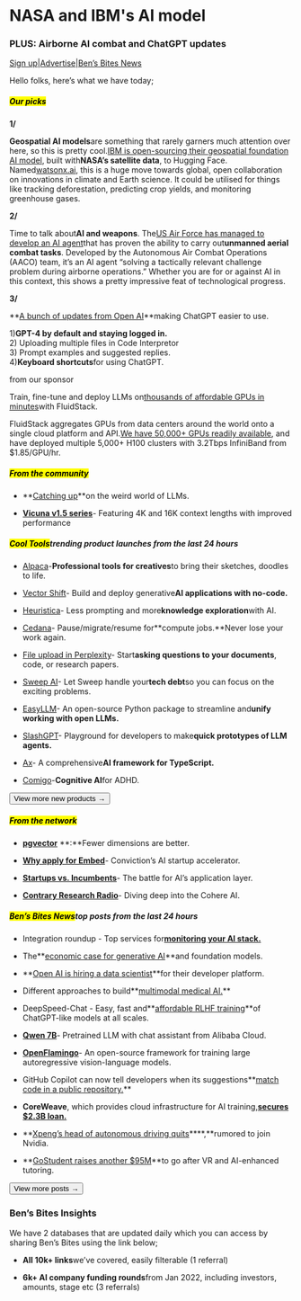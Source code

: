 # NASA and IBM's AI model

### PLUS: Airborne AI combat and ChatGPT updates

[Sign up](https://www.bensbites.co/?utm_source=bensbites\&utm_medium=referral\&utm_campaign=nasa-and-ibm-s-ai-model)|[Advertise](https://sponsor.bensbites.co/?utm_source=bensbites\&utm_medium=referral\&utm_campaign=nasa-and-ibm-s-ai-model)|[Ben’s Bites News](https://news.bensbites.co/?utm_source=bensbites\&utm_medium=referral\&utm_campaign=nasa-and-ibm-s-ai-model)

Hello folks, here’s what we have today;

##### <mark>**Our picks**</mark>

**1/**

**Geospatial AI models**are something that rarely garners much attention over here, so this is pretty cool.[IBM is open-sourcing their geospatial foundation AI model](https://newsroom.ibm.com/2023-08-03-IBM-and-NASA-Open-Source-Largest-Geospatial-AI-Foundation-Model-on-Hugging-Face?utm_source=bensbites\&utm_medium=referral\&utm_campaign=nasa-and-ibm-s-ai-model), built with**NASA’s satellite data**, to Hugging Face. Named[watsonx.ai](http://watsonx.ai/?utm_source=bensbites\&utm_medium=referral\&utm_campaign=nasa-and-ibm-s-ai-model), this is a huge move towards global, open collaboration on innovations in climate and Earth science. It could be utilised for things like tracking deforestation, predicting crop yields, and monitoring greenhouse gases.

**2/**

Time to talk about**AI and weapons**. The[US Air Force has managed to develop an AI agent](https://www.thedrive.com/the-war-zone/xq-58-valkyrie-solves-air-combat-challenge-problem-while-under-ai-control?utm_source=bensbites\&utm_medium=referral\&utm_campaign=nasa-and-ibm-s-ai-model)that has proven the ability to carry out**unmanned aerial combat tasks**. Developed by the Autonomous Air Combat Operations (AACO) team, it’s an AI agent “solving a tactically relevant challenge problem during airborne operations.” Whether you are for or against AI in this context, this shows a pretty impressive feat of technological progress.

**3/**

\*\*[A bunch of updates from Open AI](https://twitter.com/openai/status/1687148203836411904?utm_source=bensbites\&utm_medium=referral\&utm_campaign=nasa-and-ibm-s-ai-model)\*\*making ChatGPT easier to use.

1\)**GPT-4 by default and staying logged in.**\
2\) Uploading multiple files in Code Interpretor\
3\) Prompt examples and suggested replies.\
4\)**Keyboard shortcuts**for using ChatGPT.

from our sponsor

Train, fine-tune and deploy LLMs on[thousands of affordable GPUs in minutes](https://www.fluidstack.io/new-landing-page?utm_source=bensbites\&utm_medium=referral\&utm_campaign=bensbites-july-23)with FluidStack.

FluidStack aggregates GPUs from data centers around the world onto a single cloud platform and API.[We have 50,000+ GPUs readily available](https://fluidstack.webflow.io/ai-landing-page?utm_source=newsletter\&utm_campaign=Ben-bites-August-23), and have deployed multiple 5,000+ H100 clusters with 3.2Tbps InfiniBand from $1.85/GPU/hr.

##### <mark>**From the community**</mark>

- \*\*[Catching up](https://simonwillison.net/2023/Aug/3/weird-world-of-llms/?utm_source=bensbites\&utm_medium=referral\&utm_campaign=nasa-and-ibm-s-ai-model)\*\*on the weird world of LLMs.

- **[Vicuna v1.5 series](https://twitter.com/lmsysorg/status/1686794639469371393?utm_source=bensbites\&utm_medium=referral\&utm_campaign=nasa-and-ibm-s-ai-model)**- Featuring 4K and 16K context lengths with improved performance

##### <mark>**Cool Tools**</mark>trending product launches from the last 24 hours

- [Alpaca](https://www.alpacaml.com/?utm_source=bensbites\&utm_medium=referral\&utm_campaign=nasa-and-ibm-s-ai-model)-**Professional tools for creatives**to bring their sketches, doodles to life.

- [Vector Shift](https://www.vectorshift.ai/?utm_source=bensbites\&utm_medium=referral\&utm_campaign=nasa-and-ibm-s-ai-model)- Build and deploy generative**AI applications with no-code.**

- [Heuristica](https://www.heuristi.ca/?utm_source=bensbites\&utm_medium=referral\&utm_campaign=nasa-and-ibm-s-ai-model)- Less prompting and more**knowledge exploration**with AI.

- [Cedana](https://www.cedana.ai/?utm_source=bensbites\&utm_medium=referral\&utm_campaign=nasa-and-ibm-s-ai-model)- Pause/migrate/resume for\*\*compute jobs.\*\*Never lose your work again.

- [File upload in Perplexity](https://twitter.com/perplexity_ai/status/1687207262106836992?utm_source=bensbites\&utm_medium=referral\&utm_campaign=nasa-and-ibm-s-ai-model)- Start**asking questions to your documents**, code, or research papers.

- [Sweep AI](https://sweep.dev/?utm_source=bensbites\&utm_medium=referral\&utm_campaign=nasa-and-ibm-s-ai-model)- Let Sweep handle your**tech debt**so you can focus on the exciting problems.

- [EasyLLM](https://www.philschmid.de/introducing-easyllm?utm_source=bensbites\&utm_medium=referral\&utm_campaign=nasa-and-ibm-s-ai-model)- An open-source Python package to streamline and**unify working with open LLMs.**

- [SlashGPT](https://github.com/snakajima/SlashGPT?utm_source=bensbites\&utm_medium=referral\&utm_campaign=nasa-and-ibm-s-ai-model)- Playground for developers to make**quick prototypes of LLM agents.**

- [Ax](https://github.com/axilla-io/ax?utm_source=bensbites\&utm_medium=referral\&utm_campaign=nasa-and-ibm-s-ai-model)- A comprehensive**AI framework for TypeScript.**

- [Comigo](https://www.comigo.ai/?utm_source=bensbites\&utm_medium=referral\&utm_campaign=nasa-and-ibm-s-ai-model)-**Cognitive AI**for ADHD.

[<button>View more new products →</button>](https://news.bensbites.co/tags/show?utm_source=bensbites\&utm_medium=referral\&utm_campaign=nasa-and-ibm-s-ai-model)

##### <mark>**From the network**</mark>

- **[pgvector](https://supabase.com/blog/fewer-dimensions-are-better-pgvector?utm_source=bensbites\&utm_medium=referral\&utm_campaign=nasa-and-ibm-s-ai-model)** \*\*:\*\*Fewer dimensions are better.

- **[Why apply for Embed](https://www.conviction.com/why-embed?utm_source=bensbites\&utm_medium=referral\&utm_campaign=nasa-and-ibm-s-ai-model)**- Conviction’s AI startup accelerator.

- **[Startups vs. Incumbents](https://mignano.substack.com/p/startups-vs-incumbents-the-battle?utm_source=bensbites\&utm_medium=referral\&utm_campaign=nasa-and-ibm-s-ai-model)**- The battle for AI’s application layer.

- **[Contrary Research Radio](https://podcasts.apple.com/au/podcast/contrary-research-radio/id1700574886?utm_source=bensbites\&utm_medium=referral\&utm_campaign=nasa-and-ibm-s-ai-model)**- Diving deep into the Cohere AI.

##### <mark>**Ben’s Bites News**</mark>top posts from the last 24 hours

- Integration roundup - Top services for[**monitoring your AI stack.**](https://www.datadoghq.com/blog/ai-integrations/?utm_source=bensbites\&utm_medium=referral\&utm_campaign=nasa-and-ibm-s-ai-model)

- The\*\*[economic case for generative AI](https://a16z.com/2023/08/03/the-economic-case-for-generative-ai-and-foundation-models/?utm_source=bensbites\&utm_medium=referral\&utm_campaign=nasa-and-ibm-s-ai-model)\*\*and foundation models.

- \*\*[Open AI is hiring a data scientist](https://openai.com/careers/data-scientist-developer-platform?utm_source=bensbites\&utm_medium=referral\&utm_campaign=nasa-and-ibm-s-ai-model)\*\*for their developer platform.

- Different approaches to build\*\*[multimodal medical AI.](https://ai.googleblog.com/2023/08/multimodal-medical-ai.html?m=1\&utm_source=bensbites\&utm_medium=referral\&utm_campaign=nasa-and-ibm-s-ai-model)\*\*

- DeepSpeed-Chat - Easy, fast and\*\*[affordable RLHF training](https://huggingface.co/papers/2308.01320?utm_source=bensbites\&utm_medium=referral\&utm_campaign=nasa-and-ibm-s-ai-model)\*\*of ChatGPT-like models at all scales.

- **[Qwen 7B](https://github.com/QwenLM/Qwen-7B/?utm_source=bensbites\&utm_medium=referral\&utm_campaign=nasa-and-ibm-s-ai-model)**- Pretrained LLM with chat assistant from Alibaba Cloud.

- **[OpenFlamingo](https://huggingface.co/papers/2308.01390?utm_source=bensbites\&utm_medium=referral\&utm_campaign=nasa-and-ibm-s-ai-model)**- An open-source framework for training large autoregressive vision-language models.

- GitHub Copilot can now tell developers when its suggestions\*\*[match code in a public repository.](https://techcrunch.com/2023/08/03/github-copilot-now-shows-developers-when-its-code-suggestions-match-code-in-a-public-repository/?utm_source=bensbites\&utm_medium=referral\&utm_campaign=nasa-and-ibm-s-ai-model)\*\*

- **CoreWeave**, which provides cloud infrastructure for AI training,**[secures $2.3B loan.](https://techcrunch.com/2023/08/03/coreweave-which-provides-cloud-infrastructure-for-ai-training-secures-2-3b-loan/?utm_source=bensbites\&utm_medium=referral\&utm_campaign=nasa-and-ibm-s-ai-model)**

- \*\*[Xpeng’s head of autonomous driving quits](https://techcrunch.com/2023/08/02/tesla-rival-xpengs-head-of-autonomous-driving-quits-rumored-to-join-nvidia/?utm_source=bensbites\&utm_medium=referral\&utm_campaign=nasa-and-ibm-s-ai-model)\*\*\*\*,\*\*rumored to join Nvidia.

- \*\*[GoStudent raises another $95M](https://techcrunch.com/2023/08/03/gostudent-adds-another-95m-to-its-war-chest-to-go-after-vr-and-ai-enhanced-tutoring/?utm_source=bensbites\&utm_medium=referral\&utm_campaign=nasa-and-ibm-s-ai-model)\*\*to go after VR and AI-enhanced tutoring.

[<button>View more posts →</button>](https://news.bensbites.co/tags/news/trending?utm_source=bensbites\&utm_medium=referral\&utm_campaign=nasa-and-ibm-s-ai-model)

### Ben’s Bites Insights

We have 2 databases that are updated daily which you can access by sharing Ben’s Bites using the link below;

- **All 10k+ links**we’ve covered, easily filterable (1 referral)

- **6k+ AI company funding rounds**from Jan 2022, including investors, amounts, stage etc (3 referrals)
